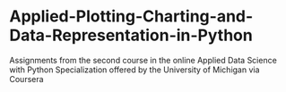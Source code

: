 # Applied-Plotting-Charting-and-Data-Representation-in-Python
Assignments from the second course in the online Applied Data Science with Python Specialization offered by the University of Michigan via Coursera
